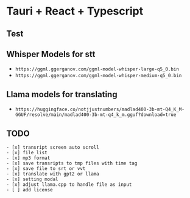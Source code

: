 # Tauri + React + Typescript

## Test

## Whisper Models for stt

- `https://ggml.ggerganov.com/ggml-model-whisper-large-q5_0.bin`
- `https://ggml.ggerganov.com/ggml-model-whisper-medium-q5_0.bin`

## Llama models for translating

- `https://huggingface.co/notjjustnumbers/madlad400-3b-mt-Q4_K_M-GGUF/resolve/main/madlad400-3b-mt-q4_k_m.gguf?download=true`

## TODO

    - [x] transript screen auto scroll
    - [x] file list
    - [x] mp3 format
    - [x] save transripts to tmp files with time tag
    - [x] save file to srt or vvt
    - [x] translate with gpt2 or llama
    - [x] setting modal
    - [x] adjust llama.cpp to handle file as input
    - [ ] add license
